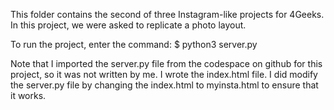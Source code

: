 This folder contains the second of three Instagram-like projects for 4Geeks. In this project, we were asked to replicate a photo layout.

To run the project, enter the command:
$ python3 server.py

Note that I imported the server.py file from the codespace on github for this project, so it was not written by me. I wrote the index.html file. I did modify the server.py file by changing the index.html to myinsta.html to ensure that it works.

